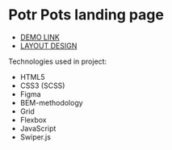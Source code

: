 # Potr Pots landing page
  - [DEMO LINK](https://Yeliseiev.github.io/Potr_Pots_project/)
  - [LAYOUT DESIGN](https://www.figma.com/file/50zgLU65Mcd3MisFHMfLfx/POTR-POTS_FE-students?node-id=1760%3A281)

Technologies used in project:

  - HTML5
  - CSS3 (SCSS)
  - Figma
  - BEM-methodology
  - Grid
  - Flexbox
  - JavaScript
  - Swiper.js

